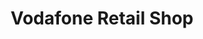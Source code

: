 ---
title: "Vodafone Retail Shop"
url: /accra/vodafone-retail-shop-high-street/
shop: mobile phone
---